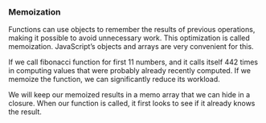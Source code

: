 ### Memoization

Functions can use objects to remember the results of previous operations, making it
possible to avoid unnecessary work. This optimization is called memoization. 
JavaScript’s objects and arrays are very convenient for this.

If we call fibonacci function for first 11 numbers, and it calls itself 442 times in computing values
that were probably already recently computed. If we memoize the function, we can
significantly reduce its workload.

We will keep our memoized results in a memo array that we can hide in a closure.
When our function is called, it first looks to see if it already knows the result.

